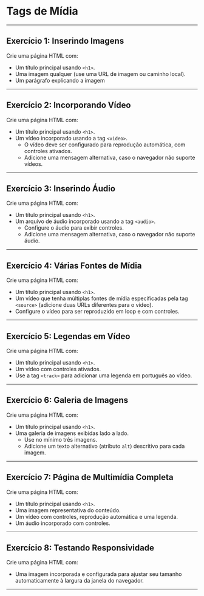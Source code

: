 # Tags de Mídia

---

## **Exercício 1: Inserindo Imagens**

Crie uma página HTML com:

- Um título principal usando `<h1>`.
- Uma imagem qualquer (use uma URL de imagem ou caminho local).
- Um parágrafo explicando a imagem

---

## **Exercício 2: Incorporando Vídeo**

Crie uma página HTML com:

- Um título principal usando `<h1>`.
- Um vídeo incorporado usando a tag `<video>`.
  - O vídeo deve ser configurado para reprodução automática, com controles ativados.
  - Adicione uma mensagem alternativa, caso o navegador não suporte vídeos.

---

## **Exercício 3: Inserindo Áudio**

Crie uma página HTML com:

- Um título principal usando `<h1>`.
- Um arquivo de áudio incorporado usando a tag `<audio>`.
  - Configure o áudio para exibir controles.
  - Adicione uma mensagem alternativa, caso o navegador não suporte áudio.

---

## **Exercício 4: Várias Fontes de Mídia**

Crie uma página HTML com:

- Um título principal usando `<h1>`.
- Um vídeo que tenha múltiplas fontes de mídia especificadas pela tag `<source>` (adicione duas URLs diferentes para o vídeo).
- Configure o vídeo para ser reproduzido em loop e com controles.

---

## **Exercício 5: Legendas em Vídeo**

Crie uma página HTML com:

- Um título principal usando `<h1>`.
- Um vídeo com controles ativados.
- Use a tag `<track>` para adicionar uma legenda em português ao vídeo.

---

## **Exercício 6: Galeria de Imagens**

Crie uma página HTML com:

- Um título principal usando `<h1>`.
- Uma galeria de imagens exibidas lado a lado.
  - Use no mínimo três imagens.
  - Adicione um texto alternativo (atributo `alt`) descritivo para cada imagem.

---

## **Exercício 7: Página de Multimídia Completa**

Crie uma página HTML com:

- Um título principal usando `<h1>`.
- Uma imagem representativa do conteúdo.
- Um vídeo com controles, reprodução automática e uma legenda.
- Um áudio incorporado com controles.

---

## **Exercício 8: Testando Responsividade**

Crie uma página HTML com:

- Uma imagem incorporada e configurada para ajustar seu tamanho automaticamente à largura da janela do navegador.

---
